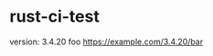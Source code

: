 # rust-ci-test

<!-- x-release-please-start-version -->

version: 3.4.20 foo
https://example.com/3.4.20/bar

<!-- x-release-please-end -->
